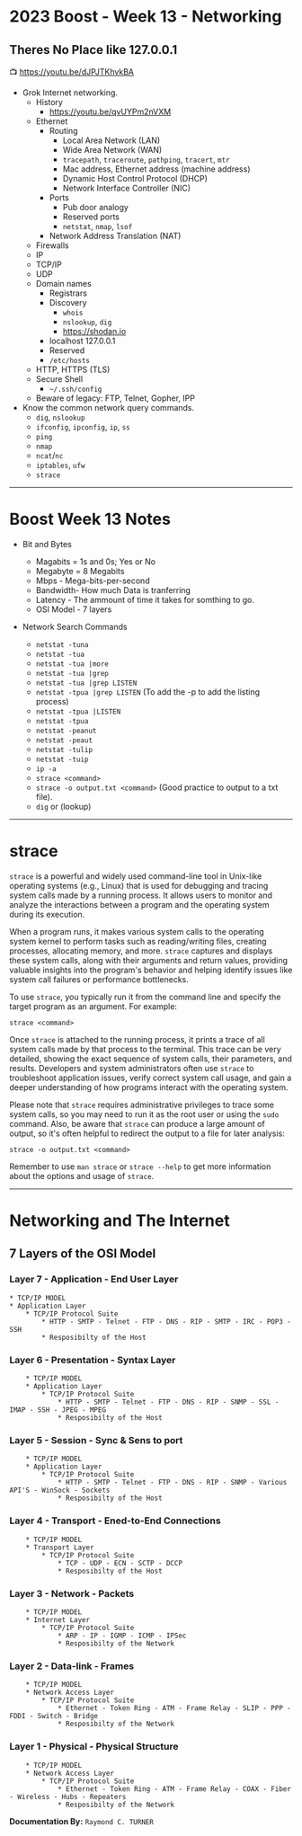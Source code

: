 # 2023 Boost - Week 13 - Networking
## Theres No Place like 127.0.0.1

📺 <https://youtu.be/dJPJTKhvkBA>

* Grok Internet networking.
    * History
        * <https://youtu.be/qvUYPm2nVXM>
    * Ethernet
        * Routing
           * Local Area Network (LAN)
           * Wide Area Network (WAN)
           * `tracepath`, `traceroute`, `pathping`, `tracert`, `mtr`
           * Mac address, Ethernet address (machine address)
           * Dynamic Host Control Protocol (DHCP)
           * Network Interface Controller (NIC)
        * Ports
           * Pub door analogy
           * Reserved ports
           * `netstat`, `nmap`, `lsof`
        * Network Address Translation (NAT)
    * Firewalls
    * IP
    * TCP/IP
    * UDP
    * Domain names
        * Registrars
        * Discovery
            * `whois`
            * `nslookup`, `dig`
            * <https://shodan.io>
        * localhost 127.0.0.1
        * Reserved
        * `/etc/hosts`
    * HTTP, HTTPS (TLS)
    * Secure Shell
        * `~/.ssh/config`
    * Beware of legacy: FTP, Telnet, Gopher, IPP
* Know the common network query commands.
    * `dig`, `nslookup`
    * `ifconfig`, `ipconfig`, `ip`, `ss`
    * `ping`
    * `nmap`
    * `ncat`/`nc`
    * `iptables`, `ufw`
    * `strace`

---

# Boost Week 13 Notes

* Bit and Bytes
    * Magabits = 1s and 0s; Yes or No
    * Megabyte = 8 Megabits
    * Mbps - Mega-bits-per-second
    * Bandwidth- How much Data is tranferring
    * Latency - The ammount of time it takes for somthing to go.
    * OSI Model - 7 layers

* Network Search Commands
    * `netstat -tuna`
    * `netstat -tua`
    * `netstat -tua |more`
    * `netstat -tua |grep`
    * `netstat -tua |grep LISTEN`
    * `netstat -tpua |grep LISTEN` (To add the -p to add the listing process)
    * `netstat -tpua |LISTEN`
    * `netstat -tpua`
    * `netstat -peanut`
    * `netstat -peaut`
    * `netstat -tulip`
    * `netstat -tuip`
    * `ip -a`
    * `strace <command>`
    * `strace -o output.txt <command>` (Good practice to output to a txt file).
    * `dig` <web-address> or <ip> (lookup)

---

# strace
`strace` is a powerful and widely used command-line tool in Unix-like operating systems (e.g., Linux) that is used for debugging and tracing system calls made by a running process. It allows users to monitor and analyze the interactions between a program and the operating system during its execution.

When a program runs, it makes various system calls to the operating system kernel to perform tasks such as reading/writing files, creating processes, allocating memory, and more. `strace` captures and displays these system calls, along with their arguments and return values, providing valuable insights into the program's behavior and helping identify issues like system call failures or performance bottlenecks.

To use `strace`, you typically run it from the command line and specify the target program as an argument. For example:

```
strace <command>
```

Once `strace` is attached to the running process, it prints a trace of all system calls made by that process to the terminal. This trace can be very detailed, showing the exact sequence of system calls, their parameters, and results. Developers and system administrators often use `strace` to troubleshoot application issues, verify correct system call usage, and gain a deeper understanding of how programs interact with the operating system.

Please note that `strace` requires administrative privileges to trace some system calls, so you may need to run it as the root user or using the `sudo` command. Also, be aware that `strace` can produce a large amount of output, so it's often helpful to redirect the output to a file for later analysis:

```
strace -o output.txt <command>
```

Remember to use `man strace` or `strace --help` to get more information about the options and usage of `strace`.


---
    
         
# Networking and The Internet
## 7 Layers of the OSI Model  

### Layer 7 - Application - End User Layer
    * TCP/IP MODEL
    * Application Layer
        * TCP/IP Protocol Suite
            * HTTP - SMTP - Telnet - FTP - DNS - RIP - SMTP - IRC - POP3 - SSH
            * Resposibilty of the Host

### Layer 6 - Presentation - Syntax Layer
        * TCP/IP MODEL
        * Application Layer
            * TCP/IP Protocol Suite
                * HTTP - SMTP - Telnet - FTP - DNS - RIP - SNMP - SSL - IMAP - SSH - JPEG - MPEG
                * Resposibilty of the Host

### Layer 5 - Session - Sync & Sens to port
        * TCP/IP MODEL
        * Application Layer
            * TCP/IP Protocol Suite
                * HTTP - SMTP - Telnet - FTP - DNS - RIP - SNMP - Various API'S - WinSock - Sockets
                * Resposibilty of the Host
                    
### Layer 4 - Transport - Ened-to-End Connections
        * TCP/IP MODEL
        * Transport Layer
            * TCP/IP Protocol Suite
                * TCP - UDP - ECN - SCTP - DCCP
                * Resposibilty of the Host

### Layer 3 - Network - Packets
        * TCP/IP MODEL
        * Internet Layer
            * TCP/IP Protocol Suite
                * ARP - IP - IGMP - ICMP - IPSec
                * Resposibilty of the Network

### Layer 2 - Data-link - Frames
        * TCP/IP MODEL
        * Network Access Layer
            * TCP/IP Protocol Suite
                * Ethernet - Token Ring - ATM - Frame Relay - SLIP - PPP - FDDI - Switch - Bridge
                * Resposibilty of the Network

### Layer 1 - Physical - Physical Structure
        * TCP/IP MODEL
        * Network Access Layer
            * TCP/IP Protocol Suite
                * Ethernet - Token Ring - ATM - Frame Relay - COAX - Fiber - Wireless - Hubs - Repeaters
                * Resposibilty of the Network


**Documentation By:** `Raymond C. TURNER`